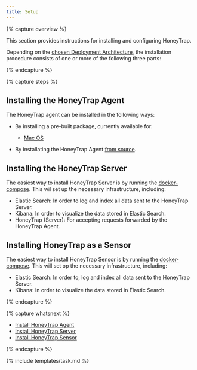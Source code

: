 ```yaml
---
title: Setup
---
```


{% capture overview %}

This section provides instructions for installing and configuring HoneyTrap.

Depending on the [chosen Deployment Architecture](/docs/concepts/framework/architecture/), the installation procedure consists of one or more of the following three parts:

{% endcapture %}


{% capture steps %}

## Installing the HoneyTrap Agent

The HoneyTrap agent can be installed in the following ways:

* By installing a pre-built package, currently available for:

	* [Mac OS](/docs/setup/packages/mac-os/)

* By installating the HoneyTrap Agent [from source](/docs/setup/agent/install-go/).

## Installing the HoneyTrap Server

The easiest way to install HoneyTrap Server is by running the [docker-compose](/docs/setup/server/install-server/). This wil set up the necessary infrastructure, including:

* Elastic Search: In order to log and index all data sent to the HoneyTrap Server.
* Kibana: In order to visualize the data stored in Elastic Search.
* HoneyTrap (Server): For accepting requests forwarded by the HoneyTrap Agent.

## Installing HoneyTrap as a Sensor

The easiest way to install HoneyTrap Sensor is by running the [docker-compose](/docs/setup/sensor/install-sensor/). This will set op the necessary infrastructure, including:

* Elastic Search: In order to, log and index all data sent to the HoneyTrap Server.
* Kibana: In order to visualize the data stored in Elastic Search.

{% endcapture %}


{% capture whatsnext %}

* [Install HoneyTrap Agent](/docs/setup/agent/landing/)
* [Install HoneyTrap Server](/docs/setup/server/install-server/)
* [Install HoneyTrap Sensor](/docs/setup/sensor/install-sensor/)

{% endcapture %}

{% include templates/task.md %}
